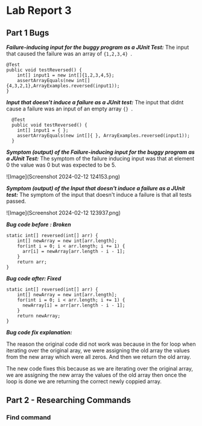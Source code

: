# Lab Report 3
## Part 1 Bugs

***Failure-inducing input for the buggy program as a JUnit Test:***
The input that caused the failure was an array of ```{1,2,3,4} ```.
```
@Test
public void testReversed() {
    int[] input1 = new int[]{1,2,3,4,5};
    assertArrayEquals(new int[]{4,3,2,1},ArrayExamples.reversed(input1));
}
```

***Input that doesn't induce a failure as a JUnit test:***
The input that didnt cause a failure was an input of an empty array ```{} ```.
```
  @Test
  public void testReversed() {
    int[] input1 = { };
    assertArrayEquals(new int[]{ }, ArrayExamples.reversed(input1));
  }
```

***Symptom (output) of the Failure-inducing input for the buggy program as a JUnit Test:***
The symptom of the failure inducing input was that at element 0 the value was 0 but was expected to be 5.

![Image](Screenshot 2024-02-12 124153.png)


***Symptom (output) of the Input that doesn't induce a failure as a JUnit test:***
The symptom of the input that doesn't induce a failure is that all tests passed. 

![Image](Screenshot 2024-02-12 123937.png)

***Bug code before : Broken***

```
static int[] reversed(int[] arr) {
    int[] newArray = new int[arr.length];
    for(int i = 0; i < arr.length; i += 1) {
      arr[i] = newArray[arr.length - i - 1];
    }
    return arr;
}
```

***Bug code after: Fixed***

```
static int[] reversed(int[] arr) {
    int[] newArray = new int[arr.length];
    for(int i = 0; i < arr.length; i += 1) {
      newArray[i] = arr[arr.length - i - 1];
    }
    return newArray;
}
```

***Bug code fix explanation:***

The reason the original code did not work was because in the for loop when iterating over the original aray, we were assigning the old array the values from the new array which were all zeros. And then we return the old array. 

The new code fixes this because as we are iterating over the original array, we are assigning the new array the values of the old array then once the loop is done we are returning the correct newly coppied array. 


## Part 2 - Researching Commands

### Find command 


